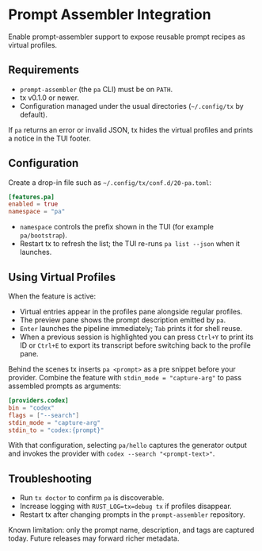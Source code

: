 # Prompt Assembler Integration

Enable prompt-assembler support to expose reusable prompt recipes as virtual profiles.

## Requirements

- `prompt-assembler` (the `pa` CLI) must be on `PATH`.
- tx v0.1.0 or newer.
- Configuration managed under the usual directories (`~/.config/tx` by default).

If `pa` returns an error or invalid JSON, tx hides the virtual profiles and prints a notice in the TUI footer.

## Configuration

Create a drop-in file such as `~/.config/tx/conf.d/20-pa.toml`:

```toml
[features.pa]
enabled = true
namespace = "pa"
```

- `namespace` controls the prefix shown in the TUI (for example `pa/bootstrap`).
- Restart tx to refresh the list; the TUI re-runs `pa list --json` when it launches.

## Using Virtual Profiles

When the feature is active:

- Virtual entries appear in the profiles pane alongside regular profiles.
- The preview pane shows the prompt description emitted by `pa`.
- `Enter` launches the pipeline immediately; `Tab` prints it for shell reuse.
- When a previous session is highlighted you can press `Ctrl+Y` to print its ID or `Ctrl+E` to export its transcript before switching back to the profile pane.

Behind the scenes tx inserts `pa <prompt>` as a pre snippet before your provider. Combine the feature with `stdin_mode = "capture-arg"` to pass assembled prompts as arguments:

```toml
[providers.codex]
bin = "codex"
flags = ["--search"]
stdin_mode = "capture-arg"
stdin_to = "codex:{prompt}"
```

With that configuration, selecting `pa/hello` captures the generator output and invokes the provider with `codex --search "<prompt-text>"`.

## Troubleshooting

- Run `tx doctor` to confirm `pa` is discoverable.
- Increase logging with `RUST_LOG=tx=debug tx` if profiles disappear.
- Restart tx after changing prompts in the `prompt-assembler` repository.

Known limitation: only the prompt name, description, and tags are captured today. Future releases may forward richer metadata.
